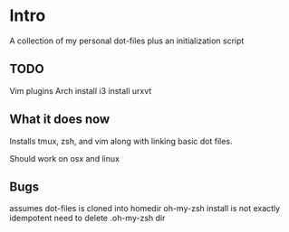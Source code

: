 # Intro

A collection of my personal dot-files plus an initialization script

## TODO

Vim plugins
Arch install
i3 install
urxvt

## What it does now

Installs tmux, zsh, and vim along with linking basic dot files.

Should work on osx and linux

## Bugs

assumes dot-files is cloned into homedir
oh-my-zsh install is not exactly idempotent
 need to delete .oh-my-zsh dir
